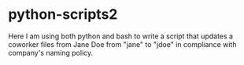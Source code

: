 # python-scripts2
Here I am using both python and bash to write a script that updates a coworker files from Jane Doe from "jane" to "jdoe" 
in compliance with company's naming policy.
